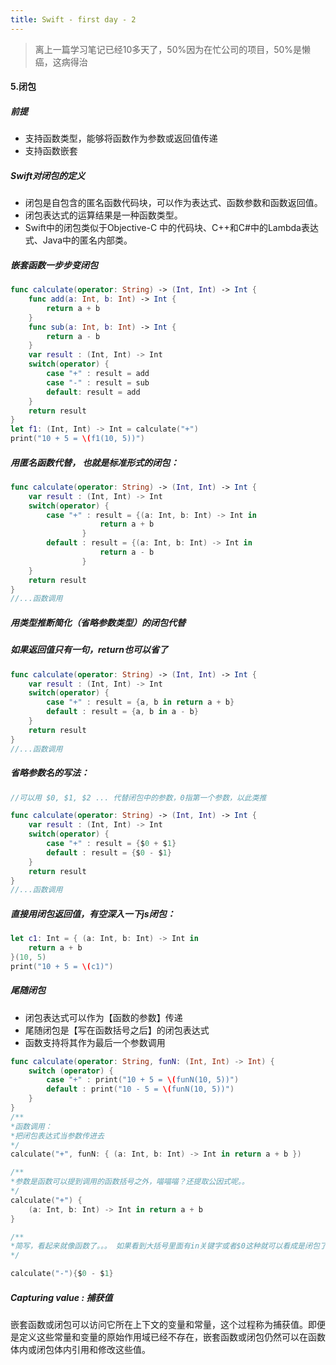 ```yaml
---
title: Swift - first day - 2
---
```

>离上一篇学习笔记已经10多天了，50%因为在忙公司的项目，50%是懒癌，这病得治
<!-- more -->

#### 5.闭包
##### 前提
* 支持函数类型，能够将函数作为参数或返回值传递
* 支持函数嵌套
##### Swift对闭包的定义
* 闭包是自包含的匿名函数代码块，可以作为表达式、函数参数和函数返回值。
* 闭包表达式的运算结果是一种函数类型。
* Swift中的闭包类似于Objective-C 中的代码块、C++和C#中的Lambda表达式、Java中的匿名内部类。

##### 嵌套函数一步步变闭包 
``` swift 
func calculate(operator: String) -> (Int, Int) -> Int {
	func add(a: Int, b: Int) -> Int {
		return a + b
	}
	func sub(a: Int, b: Int) -> Int {
		return a - b
	}
	var result : (Int, Int) -> Int
	switch(operator) {
		case "+" : result = add
		case "-" : result = sub
		default: result = add
	}
	return result
}
let f1: (Int, Int) -> Int = calculate("+")
print("10 + 5 = \(f1(10, 5))")
```

##### 用匿名函数代替， 也就是标准形式的闭包：
``` swift 
func calculate(operator: String) -> (Int, Int) -> Int {
	var result : (Int, Int) -> Int
	switch(operator) {
		case "+" : result = {(a: Int, b: Int) -> Int in
					return a + b
				}
		default : result = {(a: Int, b: Int) -> Int in
					return a - b
				}
	}
	return result
}
//...函数调用
```
##### 用类型推断简化（省略参数类型）的闭包代替
##### 如果返回值只有一句，return也可以省了
``` swift 
func calculate(operator: String) -> (Int, Int) -> Int {
	var result : (Int, Int) -> Int
	switch(operator) {
		case "+" : result = {a, b in return a + b}
		default : result = {a, b in a - b}
	}
	return result
}
//...函数调用
```
##### 省略参数名的写法：
``` swift 
//可以用 $0, $1, $2 ... 代替闭包中的参数，0指第一个参数，以此类推

func calculate(operator: String) -> (Int, Int) -> Int {
	var result : (Int, Int) -> Int
	switch(operator) {
		case "+" : result = {$0 + $1}
		default : result = {$0 - $1}
	}
	return result
}
//...函数调用
```
##### 直接用闭包返回值，有空深入一下js闭包：
``` swift 
let c1: Int = { (a: Int, b: Int) -> Int in
	return a + b
}(10, 5)
print("10 + 5 = \(c1)")
```

##### 尾随闭包
* 闭包表达式可以作为【函数的参数】传递
* 尾随闭包是【写在函数括号之后】的闭包表达式
* 函数支持将其作为最后一个参数调用

``` swift 
func calculate(operator: String, funN: (Int, Int) -> Int) {
	switch (operator) {
		case "+" : print("10 + 5 = \(funN(10, 5))")
		default : print("10 - 5 = \(funN(10, 5))")
	}
}
/**
*函数调用：
*把闭包表达式当参数传进去
*/
calculate("+", funN: { (a: Int, b: Int) -> Int in return a + b })

/**
*参数是函数可以提到调用的函数括号之外，喵喵喵？还提取公因式呢。。
*/
calculate("+") {
	(a: Int, b: Int) -> Int in return a + b
}

/**
*简写，看起来就像函数了。。。 如果看到大括号里面有in关键字或者$0这种就可以看成是闭包了
*/

calculate("-"){$0 - $1}
```
##### Capturing value : 捕获值
嵌套函数或闭包可以访问它所在上下文的变量和常量，这个过程称为捕获值。即便是定义这些常量和变量的原始作用域已经不存在，嵌套函数或闭包仍然可以在函数体内或闭包体内引用和修改这些值。